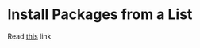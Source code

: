 # Install Packages from a List

Read [this](https://wiki.archlinux.org/title/pacman/Tips_and_tricks#Install_packages_from_a_list) link
